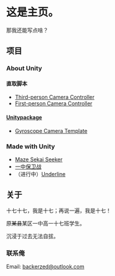 # 这是主页。

那我还能写点啥？

## 项目

### About Unity

#### 直取脚本

- [Third-person Camera Controller](https://github.com/JadMax/Unity3D-Miscellaneous/blob/master/ThirdpersonCameraController.cs)
- [First-person Camera Controller](https://github.com/JadMax/Unity3D-Miscellaneous/blob/master/FirstpersonCameraController.cs)

#### [Unitypackage](/unipacks)

- [Gyroscope Camera Template](unipack-gyrocam.md)

### Made with Unity

- [Maze Sekai Seeker](game-mss.md)
- [一中保卫战](game-n1msd.md)
- （进行中）[Underline](game-ul.md)

## 关于

十七十七，我是十七；再说一遍，我是十七！

原~~某县~~某区一中高一十七班学生。

沉浸于过去无法自拔。

### 联系俺

Email: [backerzed@outlook.com](mailto:backerzed@outlook.com)
